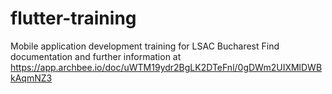# flutter-training
Mobile application development training for LSAC Bucharest
Find documentation and further information at https://app.archbee.io/doc/uWTM19ydr2BgLK2DTeFnl/0gDWm2UIXMlDWBkAqmNZ3
